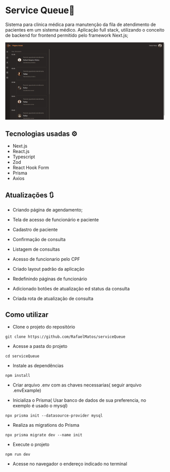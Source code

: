 # Service Queue🏥

Sistema para clinica médica para manutenção da fila de atendimento de pacientes em um sistema médico. Aplicação full stack, utilizando o conceito de backend for frontend permitido pelo framework Next.js;



<img src='public/tela.gif' alt='gif da tela da aplicação Service Queue'>

<!-- <details>
    <summary>Responsivo</summary>
    <img src='./src/assets/responsive.png' alt='print da tela da aplicação Ignite Call'>
</details> -->

## Tecnologias usadas ⚙

- Next.js
- React.js
- Typescript
- Zod
- React Hook Form
- Prisma
- Axios
<!-- - Ignite-ui -->
<!-- - Nookies -->
<!-- - NextAuth.js
- DayJs
- Google Apis -->

## Atualizações 🔃

  <!-- <details>
    <summary>Histórico</summary>

      - Adicionado a configuração pageExtensions do Next.js;

    
</details> -->

  - Criando página de agendamento;

  - Tela de acesso de funcionário e paciente
  - Cadastro de paciente
  - Confirmação de consulta
  - Listagem de consultas
  - Acesso de funcionario pelo CPF
  - Criado layout padrão da aplicação
  - Redefinindo páginas de funcionário
  - Adicionado botões de atualização ed status da consulta
  - Criada rota de atualização de consulta


  <!-- <img src='./src/assets/update.gif' alt='gif da tela da aplicação Ignite Call'> -->
  
  

## Como utilizar

- Clone o projeto do repositório

```
git clone https://github.com/RafaelMatos/serviceQueue
```

- Acesse a pasta do projeto

```
cd serviceQueue
```

- Instale as dependências

```
npm install
```
- Criar arquivo .env com as chaves necessarias( seguir arquivo .envExample)

- Inicializa o Prisma( Usar banco de dados de sua preferencia, no exemplo é usado o mysql)

```
npx prisma init --datasource-provider mysql
```
- Realiza as migrations do Prisma

```
npx prisma migrate dev --name init
```

- Execute o projeto

```
npm run dev
```

- Acesse no navegador o endereço indicado no terminal
